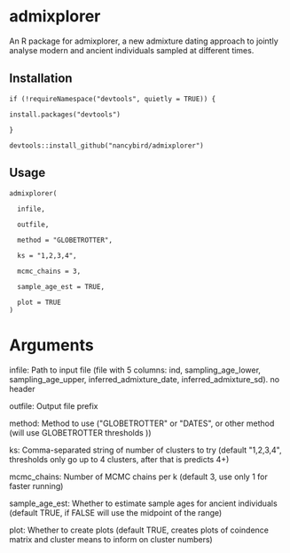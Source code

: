 # admixplorer

An R package for admixplorer, a new admixture dating approach to jointly analyse modern and ancient individuals sampled at different times.

## Installation
```
if (!requireNamespace("devtools", quietly = TRUE)) {

install.packages("devtools")

}

devtools::install_github("nancybird/admixplorer")
```
## Usage
```
admixplorer(

  infile,

  outfile,
 
  method = "GLOBETROTTER",
 
  ks = "1,2,3,4",
 
  mcmc_chains = 3,
 
  sample_age_est = TRUE,
 
  plot = TRUE
)
```
# Arguments

infile:	Path to input file (file with 5 columns: ind, sampling_age_lower, sampling_age_upper, inferred_admixture_date, inferred_admixture_sd). no header

outfile:	Output file prefix

method:	Method to use ("GLOBETROTTER" or "DATES", or other method (will use GLOBETROTTER thresholds ))

ks:	Comma-separated string of number of clusters to try (default "1,2,3,4", thresholds only go up to 4 clusters, after that is predicts 4+)

mcmc_chains:	Number of MCMC chains per k (default 3, use only 1 for faster running)

sample_age_est:	Whether to estimate sample ages for ancient individuals (default TRUE, if FALSE will use the midpoint of the range)

plot:	Whether to create plots (default TRUE, creates plots of coindence matrix and cluster means to inform on cluster numbers)
